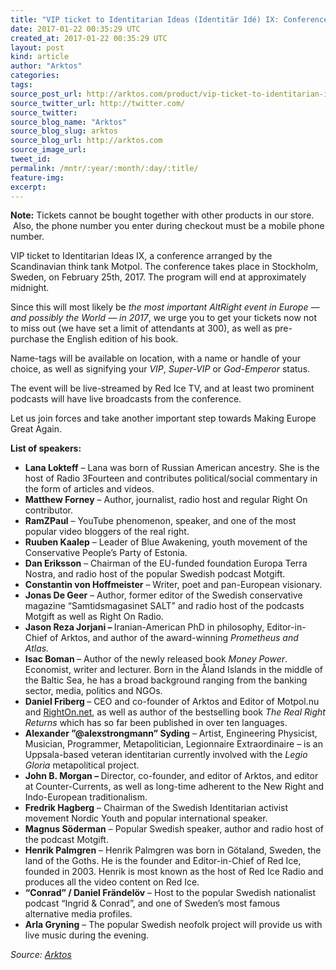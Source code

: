 ```yaml
---
title: "VIP ticket to Identitarian Ideas (Identitär Idé) IX: Conference in Stockholm on February 25th"
date: 2017-01-22 00:35:29 UTC
created_at: 2017-01-22 00:35:29 UTC
layout: post
kind: article
author: "Arktos"
categories: 
tags: 
source_post_url: http://arktos.com/product/vip-ticket-to-identitarian-ideas-identitar-ide-ix-conference-in-stockholm-on-february-25th/
source_twitter_url: http://twitter.com/
source_twitter: 
source_blog_name: "Arktos"
source_blog_slug: arktos
source_blog_url: http://arktos.com
source_image_url: 
tweet_id:
permalink: /mntr/:year/:month/:day/:title/
feature-img: 
excerpt:
---
```

<p><span class="text-highlight"><strong>Note:</strong> Tickets cannot be bought together with other products in our store.  Also, the phone number you enter during checkout must be a mobile phone number.</span></p>
<p>VIP ticket to Identitarian Ideas IX, a conference arranged by the Scandinavian think tank Motpol. The conference takes place in Stockholm, Sweden, on February 25th, 2017. The program will end at approximately midnight.</p>
<p>Since this will most likely be <i>the most important AltRight event in Europe — and possibly the World — in 2017</i>, we urge you to get your tickets now not to miss out (we have set a limit of attendants at 300), as well as pre-purchase the English edition of his book.</p>
<p>Name-tags will be available on location, with a name or handle of your choice, as well as signifying your <i>VIP</i>, <i>Super-VIP</i> or <i>God-Emperor</i> status.</p>
<p>The event will be live-streamed by Red Ice TV, and at least two prominent podcasts will have live broadcasts from the conference.</p>
<p>Let us join forces and take another important step towards Making Europe Great Again.</p>
<p><b>List of speakers:</b></p>
<ul>
<li><b>Lana Lokteff</b> – Lana was born of Russian American ancestry. She is the host of Radio 3Fourteen and contributes political/social commentary in the form of articles and videos.</li>
<li><b>Matthew Forney</b> – Author, journalist, radio host and regular Right On contributor.</li>
<li><b>RamZPaul</b> – YouTube phenomenon, speaker, and one of the most popular video bloggers of the real right.</li>
<li><b>Ruuben Kaalep</b> – Leader of Blue Awakening, youth movement of the Conservative People’s Party of Estonia.</li>
<li><b>Dan Eriksson</b> – Chairman of the EU-funded foundation Europa Terra Nostra, and radio host of the popular Swedish podcast Motgift.</li>
<li><b>Constantin von Hoffmeister</b> – Writer, poet and pan-European visionary.</li>
<li><b>Jonas De Geer</b> – Author, former editor of the Swedish conservative magazine “Samtidsmagasinet SALT” and radio host of the podcasts Motgift as well as Right On Radio.</li>
<li><b>Jason Reza Jorjani – </b>Iranian-American PhD in philosophy, Editor-in-Chief of Arktos, and author of the award-winning <i>Prometheus and Atlas.</i><b> </b></li>
<li><b>Isac Boman </b>– Author of the newly released book <i>Money Power</i>. Economist, writer and lecturer. Born in the Åland Islands in the middle of the Baltic Sea, he has a broad background ranging from the banking sector, media, politics and NGOs.</li>
<li><b>Daniel Friberg </b>– CEO and co-founder of Arktos and Editor of Motpol.nu and <a href="http://righton.net/">RightOn.net</a>, as well as author of the bestselling book <i>The Real Right Returns</i> which has so far been published in over ten languages.<b> </b></li>
<li><b>Alexander ”@alexstrongmann” Syding</b> – Artist, Engineering Physicist, Musician, Programmer, Metapolitician, Legionnaire Extraordinaire – is an Uppsala-based veteran identitarian currently involved with the <i>Legio Gloria</i> metapolitical project.</li>
<li><b>John B. Morgan – </b>Director, co-founder, and editor of Arktos, and editor at Counter-Currents, as well as long-time adherent to the New Right and Indo-European traditionalism.</li>
<li><b>Fredrik Hagberg</b> – Chairman of the Swedish Identitarian activist movement Nordic Youth and popular international speaker.</li>
<li><b>Magnus Söderman</b> – Popular Swedish speaker, author and radio host of the podcast Motgift.</li>
<li><b>Henrik Palmgren</b> – Henrik Palmgren was born in Götaland, Sweden, the land of the Goths. He is the founder and Editor-in-Chief of Red Ice, founded in 2003. Henrik is most known as the host of Red Ice Radio and produces all the video content on Red Ice.</li>
<li><b>“Conrad” / Daniel Frändelöv</b> – Host to the popular Swedish nationalist podcast “Ingrid &amp; Conrad”, and one of Sweden’s most famous alternative media profiles.</li>
<li><b>Arla Gryning</b> – The popular Swedish neofolk project will provide us with live music during the evening.</li>
</ul><div class="">
    <i>Source: <a href="http://arktos.com">Arktos</a></i>
</div>
